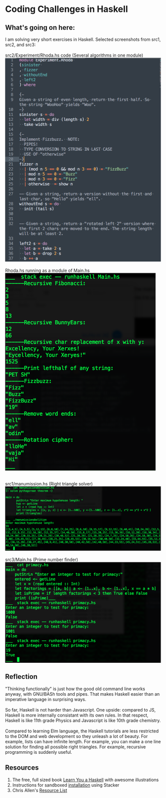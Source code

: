 # Coding Challenges in Haskell

## What's going on here:
I am solving very short exercises in Haskell.  Selected screenshots from src1, src2, and src3:<br><br>
src2/Experiment/Rhoda.hs code (Several algorithms in one module)<br>
![screenshot of Rhoda Module code](https://github.com/atom-box/haskatchawan/blob/master/screenshots/rhoda-code.png)<br><br>
Rhoda.hs running as a module of Main.hs<br>
![screenshot of Rhoda code running](https://github.com/atom-box/haskatchawan/blob/master/screenshots/rhoda-running.png)<br><br>

src1/manumission.hs (Right triangle solver)<br>
![screenshot3](https://github.com/atom-box/haskatchawan/blob/master/screenshots/manumissionHS_1027x421.png)
<br><br>
src3/Main.hs (Prime number finder)<br>
![screenshot4](https://github.com/atom-box/haskatchawan/blob/master/screenshots/primacyHS.png)
<br>

## Reflection
"Thinking functionally" is just how the good old command line works anyway, with GNU/BASh tools and pipes. That makes Haskell easier than an imperative language in surprising ways.  <br><br>So far, Haskell is not harder than Javascript.  One upside: compared to JS, Haskell is more internally consistant with its own rules. In that respect, Haskell is like 11th grade Physics and Javascript is like 10th grade chemistry. <br><br>Compared to learning Elm language, the Haskell tutorials are less restricted to the DOM and web development so they unleash a lot of beauty.  For example, lists can have infinite length. For example, you can make a one line solution for finding all possible right triangles. For example, recursive programming is suddenly useful.

## Resources
1. The free, full sized book [Learn You a Haskell](http://learnyouahaskell.com/) with awesome illustrations
2. Instructions for sandboxed [installation](https://tech.fpcomplete.com/haskell/tutorial/stack-play) using Stacker
3. 	Chris Allen's [Resource List](https://github.com/bitemyapp/learnhaskell)


